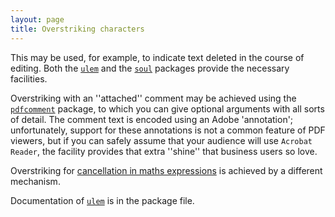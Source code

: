 ```yaml
---
layout: page
title: Overstriking characters
---
```


This may be used, for example, to indicate text deleted in the course
of editing.  Both the [`ulem`](http://ctan.org/pkg/ulem) and the [`soul`](http://ctan.org/pkg/soul) packages
provide the necessary facilities.

Overstriking with an ''attached'' comment may be achieved using the
[`pdfcomment`](http://ctan.org/pkg/pdfcomment) package, to which you can give optional arguments
with all sorts of detail.  The comment text is encoded using an Adobe
'annotation'; unfortunately, support for these annotations is not a
common feature of PDF viewers, but if you can safely assume
that your audience will use `Acrobat Reader`, the facility
provides that extra ''shine'' that business users so love.

Overstriking for 
[cancellation in maths expressions](./FAQ-cancellation.html) is achieved
by a different mechanism.

Documentation of [`ulem`](http://ctan.org/pkg/ulem) is in the package file.

